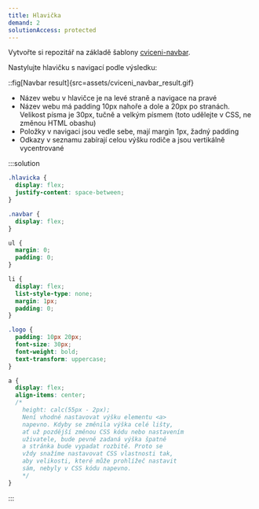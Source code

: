 ```yaml
---
title: Hlavička
demand: 2
solutionAccess: protected
---
```


Vytvořte si repozitář na základě šablony [cviceni-navbar](https://github.com/Czechitas-podklady-WEB/cviceni-navbar).

Nastylujte hlavičku s navigací podle výsledku:

::fig[Navbar result]{src=assets/cviceni_navbar_result.gif}

- Název webu v hlavičce je na levé straně a navigace na pravé
- Název webu má padding 10px nahoře a dole a 20px po stranách. Velikost písma je 30px, tučně a velkým písmem (toto udělejte v CSS, ne změnou HTML obashu)
- Položky v navigaci jsou vedle sebe, mají margin 1px, žadný padding
- Odkazy v seznamu zabírají celou výšku rodiče a jsou vertikálně vycentrované

:::solution

```css
.hlavicka {
  display: flex;
  justify-content: space-between;
}

.navbar {
  display: flex;
}

ul {
  margin: 0;
  padding: 0;
}

li {
  display: flex;
  list-style-type: none;
  margin: 1px;
  padding: 0;
}

.logo {
  padding: 10px 20px;
  font-size: 30px;
  font-weight: bold;
  text-transform: uppercase;
}

a {
  display: flex;
  align-items: center;
  /*
    height: calc(55px - 2px);
    Není vhodné nastavovat výšku elementu <a>
    napevno. Kdyby se změnila výška celé lišty,
    ať už pozdější změnou CSS kódu nebo nastavením
    uživatele, bude pevně zadaná výška špatně
    a stránka bude vypadat rozbitě. Proto se
    vždy snažíme nastavovat CSS vlastnosti tak,
    aby velikosti, které může prohlížeč nastavit
    sám, nebyly v CSS kódu napevno.
    */
}
```

:::
